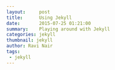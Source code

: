 ```yaml
---
layout:     post
title:      Using Jekyll
date:       2015-07-25 01:21:00
summary:    Playing around with Jekyll
categories: jekyll
thumbnail: jekyll
author: Ravi Nair
tags:
 - jekyll
---
```

